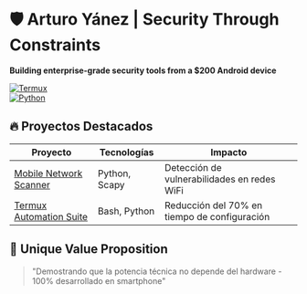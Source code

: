 # 🛡️ Arturo Yánez | Security Through Constraints  
**Building enterprise-grade security tools from a $200 Android device**  

[![Termux](https://img.shields.io/badge/Termux-000000?style=for-the-badge&logo=linux&logoColor=white)](https://termux.com/)  
[![Python](https://img.shields.io/badge/Python-3776AB?style=for-the-badge&logo=python&logoColor=white)](https://www.python.org/)  

## 🔥 Proyectos Destacados  
| Proyecto | Tecnologías | Impacto |  
|----------|-------------|---------|  
| [Mobile Network Scanner](enlace) | Python, Scapy | Detección de vulnerabilidades en redes WiFi |  
| [Termux Automation Suite](enlace) | Bash, Python | Reducción del 70% en tiempo de configuración |  

## 🧠 Unique Value Proposition  
> "Demostrando que la potencia técnica no depende del hardware - 100% desarrollado en smartphone"  
